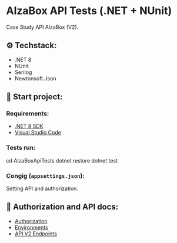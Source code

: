 # AlzaBox API Tests (.NET + NUnit)

Case Study API AlzaBox (V2).

## ⚙️ Techstack:

- .NET 8
- NUnit 
- Serilog 
- Newtonsoft.Json 

## 🚀 Start project:

### Requirements:

- [.NET 8 SDK](https://dotnet.microsoft.com/download/dotnet/8.0)
- [Visual Studio Code](https://code.visualstudio.com/)

### Tests run:

cd AlzaBoxApiTests
dotnet restore
dotnet test

### Congig (`appsettings.json`):

Setting API and authorization.

## 📝 Authorization and API docs:

- [Authorization](https://alzabox.atlassian.net/wiki/spaces/ABD/pages/28737824/Authorization)
- [Environments](https://identitymanagement.phx-test.alza.cz/)
- [API V2 Endpoints](https://alzabox.atlassian.net/wiki/spaces/ABD/pages/63012865/Stage+test+Specification)
